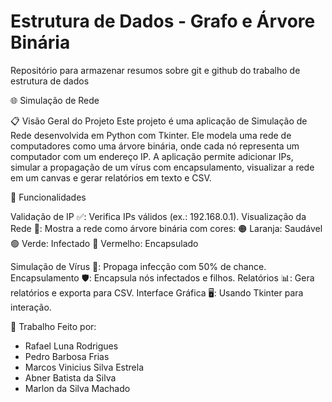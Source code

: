 
# Estrutura de Dados - Grafo e Árvore Binária

Repositório para armazenar resumos sobre git e github do trabalho de estrutura de dados 

🌐 Simulação de Rede

📋 Visão Geral do Projeto
Este projeto é uma aplicação de Simulação de Rede desenvolvida em Python com Tkinter. Ele modela uma rede de computadores como uma árvore binária, onde cada nó representa um computador com um endereço IP. A aplicação permite adicionar IPs, simular a propagação de um vírus com encapsulamento, visualizar a rede em um canvas e gerar relatórios em texto e CSV.

🚀 Funcionalidades

Validação de IP ✅: Verifica IPs válidos (ex.: 192.168.0.1).
Visualização da Rede 🎨: Mostra a rede como árvore binária com cores:
🟠 Laranja: Saudável
🟢 Verde: Infectado
🔴 Vermelho: Encapsulado


Simulação de Vírus 🦠: Propaga infecção com 50% de chance.
Encapsulamento 🛡️: Encapsula nós infectados e filhos.
Relatórios 📊: Gera relatórios e exporta para CSV.
Interface Gráfica 🖥️: Usando Tkinter para interação.

👥 Trabalho Feito por:

- Rafael Luna Rodrigues
- Pedro Barbosa Frias
- Marcos Vinicius Silva Estrela
- Abner Batista da Silva
- Marlon da Silva Machado
